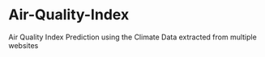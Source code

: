 # Air-Quality-Index
Air Quality Index Prediction using the Climate Data extracted from multiple websites
